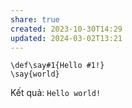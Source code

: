 ```yaml
---
share: true
created: 2023-10-30T14:29
updated: 2024-03-02T13:21
---
```

```TeX
\def\say#1{Hello #1!}
\say{world}
```
Kết quả: `Hello world!`